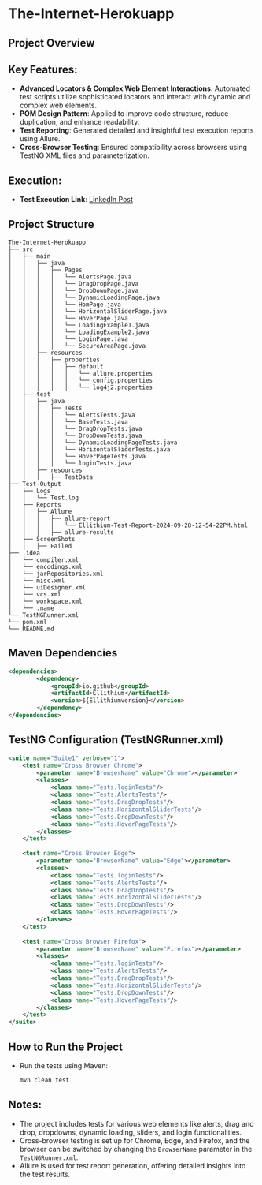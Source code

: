 # The-Internet-Herokuapp

## Project Overview

## Key Features:
- **Advanced Locators & Complex Web Element Interactions**: Automated test scripts utilize sophisticated locators and interact with dynamic and complex web elements.
- **POM Design Pattern**: Applied to improve code structure, reduce duplication, and enhance readability.
- **Test Reporting**: Generated detailed and insightful test execution reports using Allure.
- **Cross-Browser Testing**: Ensured compatibility across browsers using TestNG XML files and parameterization.

## Execution:
- **Test Execution Link**: [LinkedIn Post](https://www.linkedin.com/posts/abdelrahman-ellithy-3841a7270_xpath-css-pom-activity-7224476384692191234-TtF5?utm_source=share&utm_medium=member_desktop)

## Project Structure

```
The-Internet-Herokuapp
├── src
│   ├── main
│   │   ├── java
│   │   │   ├── Pages
│   │   │   │   └── AlertsPage.java
│   │   │   │   └── DragDropPage.java
│   │   │   │   └── DropDownPage.java
│   │   │   │   └── DynamicLoadingPage.java
│   │   │   │   └── HomPage.java
│   │   │   │   └── HorizontalSliderPage.java
│   │   │   │   └── HoverPage.java
│   │   │   │   └── LoadingExample1.java
│   │   │   │   └── LoadingExample2.java
│   │   │   │   └── LoginPage.java
│   │   │   │   └── SecureAreaPage.java
│   │   ├── resources
│   │   │   ├── properties
│   │   │   │   ├── default
│   │   │   │   │   └── allure.properties
│   │   │   │   │   └── config.properties
│   │   │   │   │   └── log4j2.properties
│   ├── test
│   │   ├── java
│   │   │   ├── Tests
│   │   │   │   └── AlertsTests.java
│   │   │   │   └── BaseTests.java
│   │   │   │   └── DragDropTests.java
│   │   │   │   └── DropDownTests.java
│   │   │   │   └── DynamicLoadingPageTests.java
│   │   │   │   └── HorizontalSliderTests.java
│   │   │   │   └── HoverPageTests.java
│   │   │   │   └── loginTests.java
│   │   ├── resources
│   │   │   ├── TestData
├── Test-Output
│   ├── Logs
│   │   └── Test.log
│   ├── Reports
│   │   ├── Allure
│   │   │   ├── allure-report
│   │   │   │   └── Ellithium-Test-Report-2024-09-28-12-54-22PM.html
│   │   │   ├── allure-results
│   ├── ScreenShots
│   │   ├── Failed
├── .idea
│   └── compiler.xml
│   └── encodings.xml
│   └── jarRepositories.xml
│   └── misc.xml
│   └── uiDesigner.xml
│   └── vcs.xml
│   └── workspace.xml
│   └── .name
└── TestNGRunner.xml
└── pom.xml
└── README.md
```

## Maven Dependencies
```xml
<dependencies>
        <dependency>
            <groupId>io.github</groupId>
            <artifactId>Ellithium</artifactId>
            <version>${Ellithiumversion}</version>
        </dependency>
</dependencies>
```

## TestNG Configuration (TestNGRunner.xml)
```xml
<suite name="Suite1" verbose="1">
    <test name="Cross Browser Chrome">
        <parameter name="BrowserName" value="Chrome"></parameter>
        <classes>
            <class name="Tests.loginTests"/>
            <class name="Tests.AlertsTests"/>
            <class name="Tests.DragDropTests"/>
            <class name="Tests.HorizontalSliderTests"/>
            <class name="Tests.DropDownTests"/>
            <class name="Tests.HoverPageTests"/>
        </classes>
    </test>
    
    <test name="Cross Browser Edge">
        <parameter name="BrowserName" value="Edge"></parameter>
        <classes>
            <class name="Tests.loginTests"/>
            <class name="Tests.AlertsTests"/>
            <class name="Tests.DragDropTests"/>
            <class name="Tests.HorizontalSliderTests"/>
            <class name="Tests.DropDownTests"/>
            <class name="Tests.HoverPageTests"/>
        </classes>
    </test>
    
    <test name="Cross Browser Firefox">
        <parameter name="BrowserName" value="Firefox"></parameter>
        <classes>
            <class name="Tests.loginTests"/>
            <class name="Tests.AlertsTests"/>
            <class name="Tests.DragDropTests"/>
            <class name="Tests.HorizontalSliderTests"/>
            <class name="Tests.DropDownTests"/>
            <class name="Tests.HoverPageTests"/>
        </classes>
    </test>
</suite>
```

## How to Run the Project

- Run the tests using Maven:
   ```bash
   mvn clean test
## Notes:
- The project includes tests for various web elements like alerts, drag and drop, dropdowns, dynamic loading, sliders, and login functionalities.
- Cross-browser testing is set up for Chrome, Edge, and Firefox, and the browser can be switched by changing the `BrowserName` parameter in the `TestNGRunner.xml`.
- Allure is used for test report generation, offering detailed insights into the test results.

